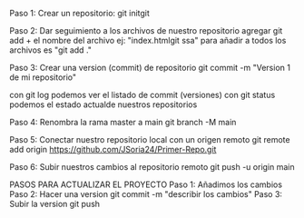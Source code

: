 Paso 1:
Crear un repositorio: git initgit

Paso 2: 
Dar seguimiento a los archivos de nuestro repositorio
agregar git add + el nombre del archivo ej: "index.htmlgit ssa"
para añadir a todos los archivos es "git add ."

Paso 3:
Crear una version (commit) de repositorio
git commit -m "Version 1 de mi repositorio"

con git log podemos ver el listado de commit (versiones)
con git status podemos el estado actualde nuestros repositorios

Paso 4:
Renombra la rama master a main
git branch -M main

Paso 5:
Conectar nuestro repositorio local con un origen remoto
git remote add origin https://github.com/JSoria24/Primer-Repo.git

Paso 6:
Subir nuestros cambios al repositorio remoto
git push -u origin main

PASOS PARA ACTUALIZAR EL PROYECTO
Paso 1:
Añadimos los cambios
Paso 2:
Hacer una version
git commit -m "describir los cambios"
Paso 3:
Subir la version
git push